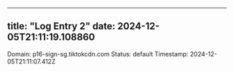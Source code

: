 
---
title: "Log Entry 2"
date: 2024-12-05T21:11:19.108860
---

Domain: p16-sign-sg.tiktokcdn.com
Status: default
Timestamp: 2024-12-05T21:11:07.412Z
